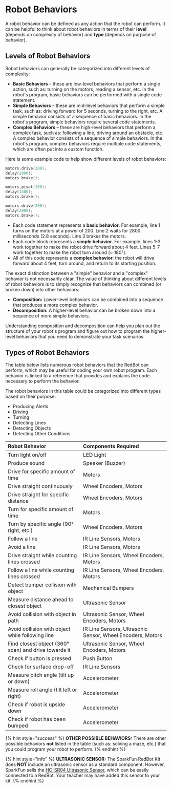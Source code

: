 # Robot Behaviors

A robot behavior can be defined as any action that the robot can perform. It can be helpful to think about robot behaviors in terms of their **level** \(depends on complexity of behavior\) and **type** \(depends on purpose of behavior\).

## Levels of Robot Behaviors

Robot behaviors can generally be categorized into different levels of complexity:

* **Basic Behaviors** – these are low-level behaviors that perform a single action, such as: turning on the motors, reading a sensor, etc. In the robot's program, basic behaviors can be performed with a single code statement.
* **Simple Behaviors** – these are mid-level behaviors that perform a simple task, such as: driving forward for 5 seconds, turning to the right, etc. A simple behavior consists of a sequence of basic behaviors. In the robot's program, simple behaviors require several code statements.
* **Complex Behaviors** – these are high-level behaviors that perform a complex task, such as: following a line, driving around an obstacle, etc.  A complex behavior consists of a sequence of simple behaviors. In the robot's program, complex behaviors require multiple code statements, which are often put into a custom function.

Here is some example code to help show different levels of robot behaviors:

```cpp
motors.drive(200);
delay(2800);
motors.brake();

motors.pivot(100);
delay(1300);
motors.brake();

motors.drive(200);
delay(2800);
motors.brake();
```

* Each code statement represents a **basic behavior**. For example, line 1 turns on the motors at a power of 200. Line 2 waits for 2800 milliseconds \(2.8 seconds\). Line 3 brakes the motors.
* Each code block represents a **simple behavior**. For example, lines 1-3 work together to make the robot drive forward about 4 feet. Lines 5-7 work together to make the robot turn around \(~ 180°\).
* All of this code represents a **complex behavior**:  the robot will drive forward about 4 feet, turn around, and return to its starting position.

The exact distinction between a "simple" behavior and a "complex" behavior is not necessarily clear.  The value of thinking about different levels of robot behaviors is to simply recognize that behaviors can combined \(or broken down\) into other behaviors:

* **Composition:**  Lower-level behaviors can be combined into a sequence that produces a more complex behavior.
* **Decomposition:**  A higher-level behavior can be broken down into a sequence of more simple behaviors.

Understanding composition and decomposition can help you plan out the structure of your robot's program and figure out how to program the higher-level behaviors that you need to demonstrate your task scenarios.

## Types of Robot Behaviors

The table below lists numerous robot behaviors that the RedBot can perform, which may be useful for coding your own robot program. Each behavior is linked to a reference that provides and explains the code necessary to perform the behavior.

The robot behaviors in this table could be categorized into different types based on their purpose:

* Producing Alerts
* Driving
* Turning
* Detecting Lines
* Detecting Objects
* Detecting Other Conditions

| Robot Behavior | Components Required |
| :--- | :--- |
| Turn light on/off | LED Light |
| Produce sound | Speaker \(Buzzer\) |
| Drive for specific amount of time | Motors |
| Drive straight continuously | Wheel Encoders, Motors |
| Drive straight for specific distance | Wheel Encoders, Motors |
| Turn for specific amount of time | Motors |
| Turn by specific angle \(90° right, etc.\) | Wheel Encoders, Motors |
| Follow a line | IR Line Sensors, Motors |
| Avoid a line | IR Line Sensors, Motors |
| Drive straight while counting lines crossed | IR Line Sensors, Wheel Encoders, Motors |
| Follow a line while counting lines crossed | IR Line Sensors, Wheel Encoders, Motors |
| Detect bumper collision with object | Mechanical Bumpers |
| Measure distance ahead to closest object | Ultrasonic Sensor |
| Avoid collision with object in path | Ultrasonic Sensor, Wheel Encoders, Motors |
| Avoid collision with object while following line | IR Line Sensors, Ultrasonic Sensor, Wheel Encoders, Motors |
| Find closest object \(360° scan\) and drive towards it | Ultrasonic Sensor, Wheel Encoders, Motors |
| Check if button is pressed | Push Button |
| Check for surface drop-off | IR Line Sensors |
| Measure pitch angle \(tilt up or down\) | Accelerometer |
| Measure roll angle \(tilt left or right\) | Accelerometer |
| Check if robot is upside down | Accelerometer |
| Check if robot has been bumped | Accelerometer |

{% hint style="success" %}
**OTHER POSSIBLE BEHAVIORS:**  There are other possible behaviors **not** listed in the table \(such as:  solving a maze, etc.\) that you could program your robot to perform.
{% endhint %}

{% hint style="info" %}
**ULTRASONIC SENSOR:** The SparkFun RedBot Kit does **NOT** include an ultrasonic sensor as a standard component. However, SparkFun sells the [HC-SR04 Ultrasonic Sensor](https://www.sparkfun.com/products/13959), which can be easily connected to a RedBot. Your teacher may have added this sensor to your kit.
{% endhint %}

